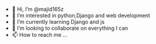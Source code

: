 - 👋 Hi, I’m @majid165z
- 👀 I’m interested in python,Django and web development
- 🌱 I’m currently learning Django and js
- 💞️ I’m looking to collaborate on everything I can
- 📫 How to reach me ...

<!---
majid165z/majid165z is a ✨ special ✨ repository because its `README.md` (this file) appears on your GitHub profile.
You can click the Preview link to take a look at your changes.
--->
